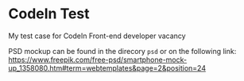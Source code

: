 # CodeIn Test
My test case for CodeIn Front-end developer vacancy

PSD mockup can be found in the direcory `psd` or on the following link:
https://www.freepik.com/free-psd/smartphone-mock-up_1358080.htm#term=webtemplates&page=2&position=24 